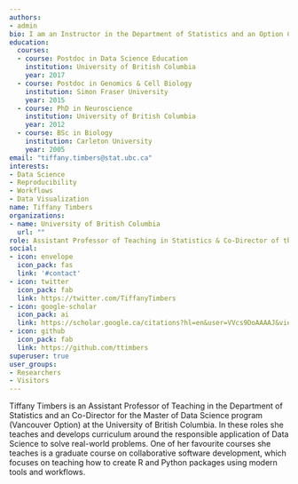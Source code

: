 ```yaml
---
authors:
- admin
bio: I am an Instructor in the Department of Statistics and an Option Co-Director for the Master of Data Science program at the of Univerity of British Columbia. In these roles I teach and develop curriculum around the the responsible application of Data Science to solve real-world problems. 
education:
  courses:
  - course: Postdoc in Data Science Education
    institution: University of British Columbia
    year: 2017
  - course: Postdoc in Genomics & Cell Biology
    institution: Simon Fraser University
    year: 2015
  - course: PhD in Neuroscience
    institution: University of British Columbia
    year: 2012
  - course: BSc in Biology
    institution: Carleton University
    year: 2005
email: "tiffany.timbers@stat.ubc.ca"
interests:
- Data Science
- Reproducibility
- Workflows
- Data Visualization
name: Tiffany Timbers
organizations:
- name: University of British Columbia
  url: ""
role: Assistant Professor of Teaching in Statistics & Co-Director of the Master of Data Science program (Vancouver Option)
social:
- icon: envelope
  icon_pack: fas
  link: '#contact'
- icon: twitter
  icon_pack: fab
  link: https://twitter.com/TiffanyTimbers
- icon: google-scholar
  icon_pack: ai
  link: https://scholar.google.ca/citations?hl=en&user=VVcs9DoAAAAJ&view_op=list_works&gmla=AJsN-F4ZXhe8TKWzn5Q1QFTrAuRVdMskvFe7hDEZMDklE7yhJTM3bPZbaHsEgkCVFAnFwx2JKhkKT4BbRkkwwwpCl5HykUMRaZ_xVeqQyx4_zqoGmIzQHtQ
- icon: github
  icon_pack: fab
  link: https://github.com/ttimbers
superuser: true
user_groups:
- Researchers
- Visitors
---
```


Tiffany Timbers is an Assistant Professor of Teaching in the Department of Statistics and an Co-Director for the Master of Data Science program (Vancouver Option) at the University of British Columbia. In these roles she teaches and develops curriculum around the responsible application of Data Science to solve real-world problems. One of her favourite courses she teaches is a graduate course on collaborative software development, which focuses on teaching how to create R and Python packages using modern tools and workflows.


